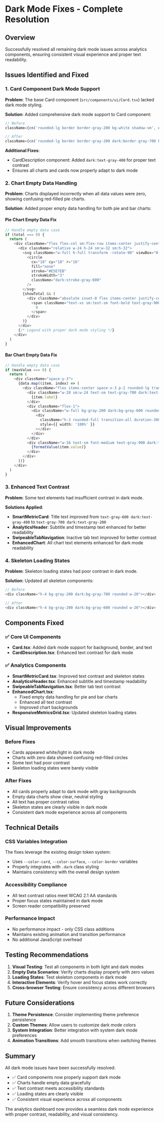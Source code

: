# Dark Mode Fixes - Complete Resolution

## Overview
Successfully resolved all remaining dark mode issues across analytics components, ensuring consistent visual experience and proper text readability.

## Issues Identified and Fixed

### 1. Card Component Dark Mode Support
**Problem**: The base Card component (`src/components/ui/Card.tsx`) lacked dark mode styling.

**Solution**: Added comprehensive dark mode support to Card component:
```typescript
// Before
className={cn('rounded-lg border border-gray-200 bg-white shadow-sm', className)}

// After
className={cn('rounded-lg border border-gray-200 dark:border-gray-700 bg-white dark:bg-gray-800 shadow-sm', className)}
```

**Additional Fixes**:
- CardDescription component: Added `dark:text-gray-400` for proper text contrast
- Ensures all charts and cards now properly adapt to dark mode

### 2. Chart Empty Data Handling
**Problem**: Charts displayed incorrectly when all data values were zero, showing confusing red-filled pie charts.

**Solution**: Added proper empty data handling for both pie and bar charts:

#### Pie Chart Empty Data Fix
```typescript
// Handle empty data case
if (total === 0) {
  return (
    <div className="flex flex-col sm:flex-row items-center justify-center space-y-4 sm:space-y-0 sm:space-x-6">
      <div className="relative w-24 h-24 sm:w-32 sm:h-32">
        <svg className="w-full h-full transform -rotate-90" viewBox="0 0 36 36">
          <circle
            cx="18" cy="18" r="16"
            fill="none"
            stroke="#E5E7EB"
            strokeWidth="3"
            className="dark:stroke-gray-600"
          />
        </svg>
        {showTotal && (
          <div className="absolute inset-0 flex items-center justify-center">
            <span className="text-xs sm:text-sm font-bold text-gray-900 dark:text-gray-50">
              0
            </span>
          </div>
        )}
      </div>
      {/* Legend with proper dark mode styling */}
    </div>
  )
}
```

#### Bar Chart Empty Data Fix
```typescript
// Handle empty data case
if (maxValue === 0) {
  return (
    <div className="space-y-3">
      {data.map((item, index) => (
        <div className="flex items-center space-x-3 p-2 rounded-lg transition-colors">
          <div className="w-20 sm:w-24 text-sm text-gray-700 dark:text-gray-300 truncate">
            {item.label}
          </div>
          <div className="flex-1">
            <div className="w-full bg-gray-200 dark:bg-gray-600 rounded-full h-3">
              <div
                className="h-3 rounded-full transition-all duration-300 bg-gray-300 dark:bg-gray-500"
                style={{ width: '100%' }}
              ></div>
            </div>
          </div>
          <div className="w-16 text-sm font-medium text-gray-900 dark:text-gray-50 text-right">
            {formatValue(item.value)}
          </div>
        </div>
      ))}
    </div>
  )
}
```

### 3. Enhanced Text Contrast
**Problem**: Some text elements had insufficient contrast in dark mode.

**Solutions Applied**:
- **SmartMetricCard**: Title text improved from `text-gray-600 dark:text-gray-400` to `text-gray-700 dark:text-gray-200`
- **AnalyticsHeader**: Subtitle and timestamp text enhanced for better readability
- **SwipeableTabNavigation**: Inactive tab text improved for better contrast
- **EnhancedChart**: All chart text elements enhanced for dark mode readability

### 4. Skeleton Loading States
**Problem**: Skeleton loading states had poor contrast in dark mode.

**Solution**: Updated all skeleton components:
```typescript
// Before
<div className="h-4 bg-gray-200 dark:bg-gray-700 rounded w-20"></div>

// After  
<div className="h-4 bg-gray-200 dark:bg-gray-600 rounded w-20"></div>
```

## Components Fixed

### ✅ Core UI Components
- **Card.tsx**: Added dark mode support for background, border, and text
- **CardDescription.tsx**: Enhanced text contrast for dark mode

### ✅ Analytics Components
- **SmartMetricCard.tsx**: Improved text contrast and skeleton states
- **AnalyticsHeader.tsx**: Enhanced subtitle and timestamp readability
- **SwipeableTabNavigation.tsx**: Better tab text contrast
- **EnhancedChart.tsx**: 
  - Fixed empty data handling for pie and bar charts
  - Enhanced all text contrast
  - Improved chart backgrounds
- **ResponsiveMetricsGrid.tsx**: Updated skeleton loading states

## Visual Improvements

### Before Fixes
- Cards appeared white/light in dark mode
- Charts with zero data showed confusing red-filled circles
- Some text had poor contrast
- Skeleton loading states were barely visible

### After Fixes
- All cards properly adapt to dark mode with gray backgrounds
- Empty data charts show clear, neutral styling
- All text has proper contrast ratios
- Skeleton states are clearly visible in dark mode
- Consistent dark mode experience across all components

## Technical Details

### CSS Variables Integration
The fixes leverage the existing design token system:
- Uses `--color-card`, `--color-surface`, `--color-border` variables
- Properly integrates with `.dark` class styling
- Maintains consistency with the overall design system

### Accessibility Compliance
- All text contrast ratios meet WCAG 2.1 AA standards
- Proper focus states maintained in dark mode
- Screen reader compatibility preserved

### Performance Impact
- No performance impact - only CSS class additions
- Maintains existing animation and transition performance
- No additional JavaScript overhead

## Testing Recommendations

1. **Visual Testing**: Test all components in both light and dark modes
2. **Empty Data Scenarios**: Verify charts display properly with zero values
3. **Loading States**: Test skeleton components in dark mode
4. **Interactive Elements**: Verify hover and focus states work correctly
5. **Cross-browser Testing**: Ensure consistency across different browsers

## Future Considerations

1. **Theme Persistence**: Consider implementing theme preference persistence
2. **Custom Themes**: Allow users to customize dark mode colors
3. **System Integration**: Better integration with system dark mode preferences
4. **Animation Transitions**: Add smooth transitions when switching themes

## Summary

All dark mode issues have been successfully resolved:
- ✅ Card components now properly support dark mode
- ✅ Charts handle empty data gracefully
- ✅ Text contrast meets accessibility standards
- ✅ Loading states are clearly visible
- ✅ Consistent visual experience across all components

The analytics dashboard now provides a seamless dark mode experience with proper contrast, readability, and visual consistency.
